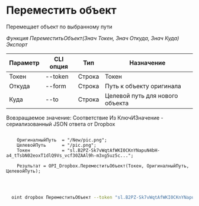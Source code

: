 ﻿---
sidebar_position: 9
---

# Переместить объект
 Перемещает объект по выбранному пути


*Функция ПереместитьОбъект(Знач Токен, Знач Откуда, Знач Куда) Экспорт*

  | Параметр | CLI опция | Тип | Назначение |
  |-|-|-|-|
  | Токен | --token | Строка | Токен |
  | Откуда | --form | Строка | Путь к объекту оригинала |
  | Куда | --to | Строка | Целевой путь для нового объекта |

  
  Вовзращаемое значение:   Соответствие Из КлючИЗначение - сериализованный JSON ответа от Dropbox

```bsl title="Пример кода"
	
    ОригиналныйПуть  = "/New/pic.png";
    ЦелевойПуть      = "/pic.png";  
    Токен            = "sl.B2PZ-Sk7vWqtAfWKI0CKnYNapuN4bH-a4_tTsbN02eoxT1dlQ9Vs_vcf30ZAAl9h-m3xg5uz5c...";
    
    Результат = OPI_Dropbox.ПереместитьОбъект(Токен, ОригиналныйПуть, ЦелевойПуть);

	
```

```sh title="Пример команд CLI"
    
  oint dropbox ПереместитьОбъект --token "sl.B2PZ-Sk7vWqtAfWKI0CKnYNapuN4bH-a4_tTsbN02eoxT1dlQ9Vs_vcf30ZAAl9h-m3xg5uz5c..." --form %form% --to %to%

```


```json title="Результат"



```
